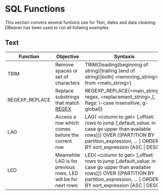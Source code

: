 # SQL Functions

This section convers several funtions use for Text, dates and data cleaning. DBeaver has been used to run all follwing examples.

## Text

|Function|Objective|Syntaxis|Example|Example Result|
|--------|---------|--------|-------|--------------|
  |TRIM|Remove spaces or set of characters|TRIM([leading(beginning of string)\|trailing (end of string)\|both] <removing_string> from <main_string>)|trim(trailing 'st' from 'test')|te|
|REGEXP_REPLACE|Replace substrings that match [REGEX](https://github.com/DeliaDelAguila/Catalog/blob/master/Theory/Regular%20Expressions.md)|REGEXP_REPLACE(<main_string>, regex, <replacement_string>,[, flags: i-case insensitive, g-global])|<li>REGEXP_REPLACE('ABC12345xyz','[[:digit:]]','') </li> <li>REGEXP_REPLACE('This  is    a   test   string','( ){2,}',' ')</li>|<li>ABCxyz</li> <li>This is a test string</li>|
|LAG|Access a row which comes before the current row| LAG( \<column to get> [,offset: rows to jump [,default_value: in case go upper than available rows]]) OVER ([PARTITION BY partition_expression, ... ] ORDER BY sort_expression [ASC \| DESC])|LAG(userstatus,2) OVER(PARTITION BY userid ORDER BY status_date)|userid - userstatus - previous_userstatus|
|LED|Meanwhile LAG is for previous rows, LED will be for next rows| LED( \<column to get> [,offset: rows to jump [,default_value: in case go upper than available rows]]) OVER ([PARTITION BY partition_expression, ... ] ORDER BY sort_expression [ASC \| DESC])|LED(userstatus,2) OVER(PARTITION BY userid ORDER BY status_date)|userid - userstatus - next_userstatus|
